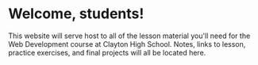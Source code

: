 # Welcome, students!

This website will serve host to all of the lesson material you'll need for the Web Development course at Clayton High School. Notes, links to lesson, practice exercises, and final projects will all be located here.

